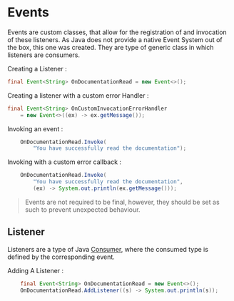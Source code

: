# Events

Events are custom classes, that allow for the registration of [](#listener) and invocation of these listeners.
As Java does not provide a native Event System out of the box, this one was created. They are type of generic class
in which listeners are consumers.


Creating a Listener
: 
```java
final Event<String> OnDocumentationRead = new Event<>();
```

Creating a listener with a custom error Handler
:
```java
final Event<String> OnCustomInvocationErrorHandler 
    = new Event<>((ex) -> ex.getMessage());
```

Invoking an event
:
```java
    OnDocumentationRead.Invoke(
        "You have successfully read the documentation");
```

Invoking with a custom error callback
:
```java
    OnDocumentationRead.Invoke(
        "You have successfully read the documentation", 
        (ex) -> System.out.println(ex.getMessage()));
```

> Events are not required to be final, however, they should be set as such to prevent unexpected behaviour.

## Listener

Listeners are a type of Java [Consumer](https://docs.oracle.com/javase/8/docs/api/java/util/function/Consumer.html),
where the consumed type is defined by the corresponding event.

Adding A Listener
:
```java
    final Event<String> OnDocumentationRead = new Event<>();
    OnDocumentationRead.AddListener((s) -> System.out.println(s));
```

